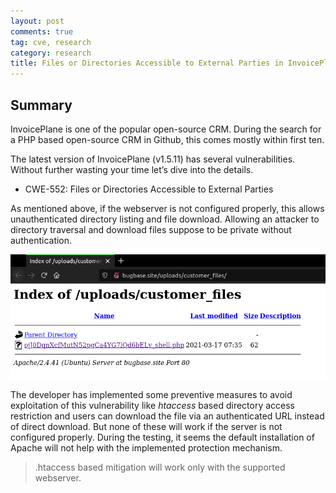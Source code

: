 ```yaml
---
layout: post
comments: true
tag: cve, research
category: research
title: Files or Directories Accessible to External Parties in InvoicePlane CRM
---
```


## Summary

InvoicePlane is one of the popular open-source CRM. During the search for a PHP based open-source CRM in Github, this comes mostly within first ten.

The latest version of InvoicePlane (v1.5.11) has several vulnerabilities. Without further wasting your time let’s dive into the details.

- CWE-552: Files or Directories Accessible to External Parties

As mentioned above, if the webserver is not configured properly, this allows unauthenticated directory listing and file download. Allowing an attacker to directory traversal and download files suppose to be private without authentication.

![invoiceplane directory listing](/images/invoiceplane/directory-listing.png "Directory Listing")

The developer has implemented some preventive measures to avoid exploitation of this vulnerability like *htaccess* based directory access restriction and users can download the file via an authenticated URL instead of direct download. But none of these will work if the server is not configured properly. During the testing, it seems the default installation of Apache will not help with the implemented protection mechanism.

> .htaccess based mitigation will work only with the supported webserver.